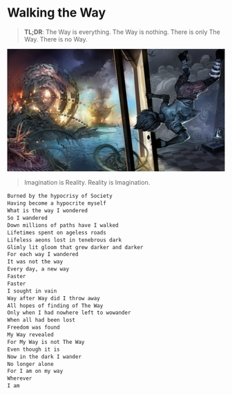 # Walking the Way

> **TL;DR**: The Way is everything. The Way is nothing. There is only The Way. There is no Way.

![walking_the_way](/docs/short_stories/images/walking_the_way.jpg)
> Imagination is Reality. Reality is Imagination.

```md
Burned by the hypocrisy of Society
Having become a hypocrite myself
What is the way I wondered
So I wandered
Down millions of paths have I walked
Lifetimes spent on ageless roads
Lifeless aeons lost in tenebrous dark
Glimly lit gloom that grew darker and darker
For each way I wandered
It was not the way
Every day, a new way
Faster
Faster
I sought in vain
Way after Way did I throw away
All hopes of finding of The Way
Only when I had nowhere left to wowander
When all had been lost
Freedom was found
My Way revealed
For My Way is not The Way
Even though it is
Now in the dark I wander
No longer alone
For I am on my way
Wherever
I am
```
